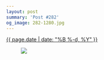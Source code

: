 ```yaml
---
layout: post
summary: 'Post #282'
og_image: 282-1280.jpg
---
```


<div class="post">
 <time>
  <a href="/282">
   {{ page.date | date: "%B %-d, %Y" }}
  </a>
 </time>
 <a href="/282">
  <figure data-taken="2/1/2014">
   <img sizes="(min-width: 700px) 50vw, calc(100vw - 2rem)" src="{{ site.assets_url }}/282-640.jpg" srcset="{{ site.assets_url }}/282-1280.jpg 1280w, {{ site.assets_url }}/282-960.jpg 960w, {{ site.assets_url }}/282-640.jpg 640w, {{ site.assets_url }}/282-320.jpg 320w"/>
  </figure>
 </a>
</div>
